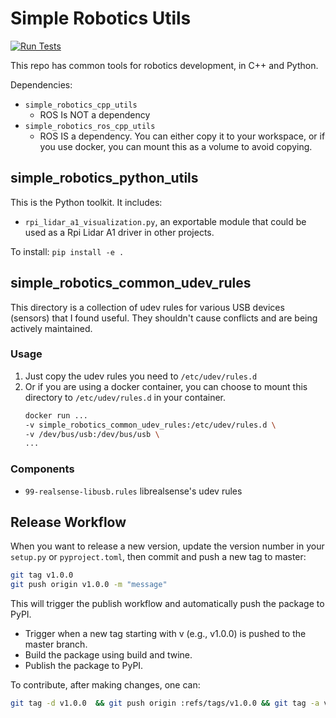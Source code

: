 # Simple Robotics Utils

[![Run Tests](https://github.com/RicoJia/SimpleRoboticsUtils/actions/workflows/test.yml/badge.svg)](https://github.com/RicoJia/SimpleRoboticsUtils/actions/workflows/test.yml)

This repo has common tools for robotics development, in C++ and Python. 

Dependencies:
- `simple_robotics_cpp_utils` 
    - ROS Is NOT a dependency
- `simple_robotics_ros_cpp_utils`
    - ROS IS a dependency. You can either copy it to your workspace, or if you use docker, you can mount this as a volume to avoid copying.

## simple_robotics_python_utils

This is the Python toolkit. It includes:
- `rpi_lidar_a1_visualization.py`, an exportable module that could be used as a Rpi Lidar A1 driver in other projects. 

To install:
`pip install -e .`

## simple_robotics_common_udev_rules

This directory is a collection of udev rules for various USB devices (sensors) that I found useful. They shouldn't cause conflicts and are being actively maintained.

### Usage

1. Just copy the udev rules you need to `/etc/udev/rules.d`
2. Or if you are using a docker container, you can choose to mount this directory to `/etc/udev/rules.d` in your container.
    ```bash
    docker run ... 
    -v simple_robotics_common_udev_rules:/etc/udev/rules.d \
    -v /dev/bus/usb:/dev/bus/usb \
    ...
    ```

### Components

- `99-realsense-libusb.rules` librealsense's udev rules

## Release Workflow

When you want to release a new version, update the version number in your `setup.py` or `pyproject.toml`, then commit and push a new tag to master:

```bash
git tag v1.0.0
git push origin v1.0.0 -m "message"
```

This will trigger the publish workflow and automatically push the package to PyPI.

- Trigger when a new tag starting with v (e.g., v1.0.0) is pushed to the master branch.
- Build the package using build and twine.
- Publish the package to PyPI.

To contribute, after making changes, one can:

```bash
git tag -d v1.0.0  && git push origin :refs/tags/v1.0.0 && git tag -a v1.0.0 -m "pubsub, io, controllers, and basic handcrafted computer vision components && git push origin v1.0.0" && git push origin v1.0.0
```
